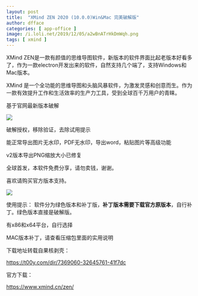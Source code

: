 ```yaml
---
layout: post
title:  "XMind ZEN 2020 (10.0.0)Win&Mac 完美破解版"
author: dfface
categories: [ app-office ]
image: /i.loli.net/2019/12/05/a2wBnATrHkDmWqh.png
tags: [ xmind ]
---
```

XMind ZEN是一款有颜值的思维导图软件，新版本的软件界面比起老版本好看多了，作为一款electron开发出来的软件，自然支持几个端了，支持Windows和Mac版本。

XMind 是一个全功能的思维导图和头脑风暴软件，为激发灵感和创意而生。作为一款有效提升工作和生活效率的生产力工具，受到全球百千万用户的青睐。

基于官网最新版本破解

![](https://s3.cn-north-1.amazonaws.com.cn/assets.xmind.cn/www/assets/images/zen/zen-outliner-1@3x-e4db66ca14.png)

破解授权，移除验证，去除试用提示

能正常导出图片无水印，PDF无水印，导出word，粘贴图片等高级功能

v2版本导出PNG缩放大小已修复

全球首发，本软件免费分享，请勿卖钱，谢谢。

喜欢请购买官方版本支持。

![](https://s3.cn-north-1.amazonaws.com.cn/assets.xmind.cn/www/assets/images/zen/zen-newui-lg@3x-2cb6f2d6f5.png)

使用提示：
软件分为绿色版本和补丁版，**补丁版本需要下载官方原版本**，自行补丁。绿色版本直接是破解版。

有x86和x64平台，自行选择

MAC版本补丁，请查看压缩包里面的实用说明

下载地址转载自果核剥壳：

<div class="spoiler">
<a href="https://t00y.com/dir/7369060-32645761-41f7dc">
https://t00y.com/dir/7369060-32645761-41f7dc
</a>
</div>

官方下载：

https://www.xmind.cn/zen/
